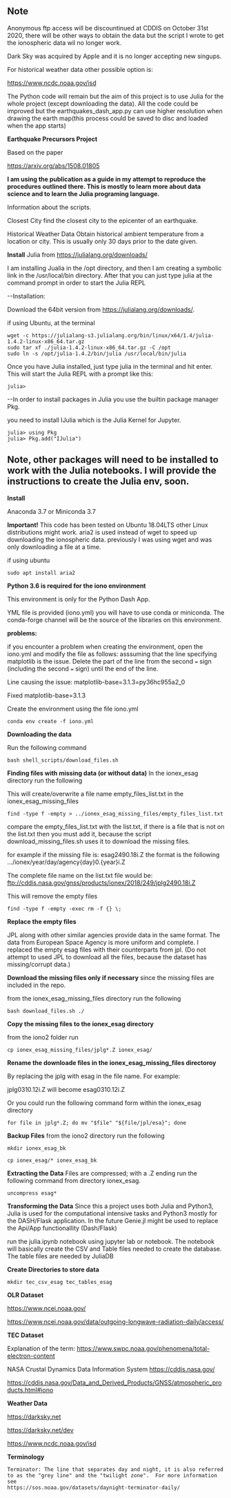 ## Note
Anonymous ftp access will be discountinued at CDDIS on October 31st 2020, there will be other ways to obtain the data but the script I wrote to get the ionospheric data wil no longer work.

Dark Sky was acquired by Apple and it is no longer accepting new singups.

For historical weather data other possible option is:

https://www.ncdc.noaa.gov/isd

The Python code will remain but the aim of this project is to use Julia for the whole project (except downloading the data).  All the code could be improved but the earthquakes_dash_app.py 
can use higher resolution when drawing the earth map(this process could be saved to disc and loaded when the app starts)


**Earthquake Precursors Project**

Based on the paper

https://arxiv.org/abs/1508.01805

**I am using the publication as a guide in my attempt to reproduce the procedures outlined there.  This is mostly to learn more about data science and to learn the Julia programing language.**

Information about the scripts.

Closest City
				find the closest city to the epicenter of an earthquake.

Historical Weather Data
				Obtain historical ambient temperature from a location or city.  This is usually only 30 days prior to the
				date given.

**Install**
Julia from https://julialang.org/downloads/

I am installing Jualia in the /opt directory, and then I am creating a symbolic link in the /usr/local/bin directory.  After that you can just type julia at the command prompt in order to start the Julia REPL

--Installation:

Download the 64bit version from https://julialang.org/downloads/.

if using Ubuntu, at the terminal
```console
wget -c https://julialang-s3.julialang.org/bin/linux/x64/1.4/julia-1.4.2-linux-x86_64.tar.gz
sudo tar xf ./julia-1.4.2-linux-x86_64.tar.gz -C /opt
sudo ln -s /opt/julia-1.4.2/bin/julia /usr/local/bin/julia

```

Once you have Julia installed,
just type julia in the terminal and hit enter.  This will start the Julia REPL with a prompt like this:

```consolse
julia>
```
--In order to install packages in Julia you use the builtin package manager Pkg.

you need to install IJulia which is the Julia Kernel for Jupyter.

```console
julia> using Pkg
julia> Pkg.add("IJulia")

```

## Note, other packages will need to be installed to work with the Julia notebooks.  I will provide the instructions to create the Julia env, soon.


**Install**

Anaconda 3.7
or
Miniconda 3.7


**Important!**
	This code has been tested on Ubuntu 18.04LTS other Linux distributions might work.
	aria2 is used instead of wget to speed up downloading the ionospheric data.  previously I was using wget and was only downloading a file at a time.

if using ubuntu
```console
sudo apt install aria2
```

**Python 3.6 is required for the iono environment**

This environment is only for the Python Dash App.

YML file is provided (iono.yml) you will have to use conda or miniconda.
The conda-forge channel will be the source of the libraries on this
environment.

 **problems:** 
 
if you encounter a problem when creating the
environment, open the iono.yml and modify the file as follows:
asssuming that the line specifying matplotlib is the issue. Delete the part of
the line from the second `=` sign (including the second `=` sign) until the
end of the line.

Line causing the issue:
				matplotlib-base=3.1.3=py36hc955a2_0

Fixed
				matplotlib-base=3.1.3

Create the environment using the file iono.yml
```console
conda env create -f iono.yml
````

**Downloading the data**

Run the following command
```console
bash shell_scripts/download_files.sh
```

**Finding files with missing data (or without data)**
In the ionex_esag directory run the following

This will create/overwrite a file name empty_files_list.txt in the ionex_esag_missing_files
```console
find -type f -empty > ../ionex_esag_missing_files/empty_files_list.txt
```

compare the empty_files_list.txt with the list.txt, if there is a file that is not on the list.txt then you must add it, because the script download_missing_files.sh uses it to download the missing files.

for example if the missing file is: esag2490.18i.Z
the format is the following .../ionex/year/day/agency{day}0.{year}i.Z

The complete file name on the list.txt file would be:
ftp://cddis.nasa.gov/gnss/products/ionex/2018/249/jplg2490.18i.Z  

This will remove the empty files 
```console
find -type f -empty -exec rm -f {} \;
```

**Replace the empty files**

JPL along with other similar agencies provide data in the same format.
The data from European Space Agency is more uniform and complete.  I replaced the empty esag
files with their counterparts from jpl. (Do not attempt to used JPL to
download all the files, because the dataset has missing/corrupt data.)

**Download the missing files only if necessary** since the missing files are included in the repo.

from the ionex_esag_missing_files directory run the following
```console
bash download_files.sh ./
```

**Copy the missing files to the ionex_esag directory**

from the iono2 folder run 
```console
cp ionex_esag_missing_files/jplg*.Z ionex_esag/
```

**Rename the downloade files in the ionex_esag_missing_files directoroy**

By replacing the jplg with esag in the file name. For example:

jplg0310.12i.Z will become esag0310.12i.Z

Or you could run the following command form within the ionex_esag directory
```console
for file in jplg*.Z; do mv "$file" "${file/jpl/esa}"; done
```

**Backup Files**
from the iono2 directory run the following
```console
mkdir ionex_esag_bk

cp ionex_esag/* ionex_esag_bk
```

**Extracting the Data**
Files are compressed; with a .Z ending
run the following command from directory ionex_esag.

```console
uncompress esag*
```
**Transforming the Data**
Since this a project uses both Julia and Python3, Julia is used for the
computational intensive tasks and Python3 mostly for the DASH/Flask
application.  In the future Genie.jl might be used to replace the Api/App
functionallity (Dash/Flask)

run the julia.ipynb notebook using jupyter lab or notebook.
The notebook will basically create the CSV and Table files needed to create
the database.  The table files are needed by JuliaDB

**Create Directories to store data**

```console
mkdir tec_csv_esag tec_tables_esag
```

**OLR Dataset**

https://www.ncei.noaa.gov/

https://www.ncei.noaa.gov/data/outgoing-longwave-radiation-daily/access/


**TEC Dataset**

Explanation of the term:
https://www.swpc.noaa.gov/phenomena/total-electron-content

NASA Crustal Dynamics Data Information System
https://cddis.nasa.gov/

https://cddis.nasa.gov/Data_and_Derived_Products/GNSS/atmospheric_products.html#iono

**Weather Data**

https://darksky.net

https://darksky.net/dev

https://www.ncdc.noaa.gov/isd


**Terminology**

	Terminator: The line that separates day and night, it is also referred to as the "grey line" and the "twilight zone".  For more information see
    https://sos.noaa.gov/datasets/daynight-terminator-daily/
